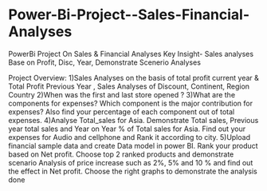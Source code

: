 # Power-Bi-Project--Sales-Financial-Analyses
PowerBi Project On Sales &amp; Financial Analyses Key Insight- Sales analyses Base on Profit, Disc, Year, Demonstrate Scenerio Analyses

Project Overview:
1)Sales Analyses on the basis of total profit current year & Total Profit Previous Year , Sales Analyses of Discount, Continent, Region Country
2)When was the first and last store opened ?
3)What are the components for expenses? Which component is the major contribution for expenses? Also find your percentage of each component out of total expenses. 
4)Analyse Total_sales for Asia. Demonstrate Total sales, Previous year total sales and Year on Year % of Total sales for Asia. Find out your expenses for Audio and cellphone and Rank it according to city. 
5)Upload financial sample data and create Data model in power BI. Rank your product based on Net profit. Choose top 2 ranked products and demonstrate scenario Analysis of price increase such as 2%, 5% and 10 % and find out the effect in Net profit. Choose the right graphs to demonstrate the analysis done
